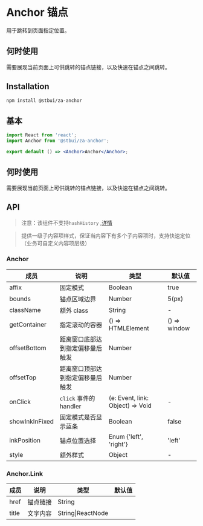 # Anchor 锚点

用于跳转到页面指定位置。

## 何时使用

需要展现当前页面上可供跳转的锚点链接，以及快速在锚点之间跳转。

## Installation

```sh
npm install @stbui/za-anchor
```

## 基本

```jsx
import React from 'react';
import Anchor from '@stbui/za-anchor';

export default () => <Anchor>Anchor</Anchor>;
```

## 何时使用

需要展现当前页面上可供跳转的锚点链接，以及快速在锚点之间跳转。

## API

> 注意：该组件不支持`hashHistory` ,[详情](https://github.com/ReactTraining/react-router/issues/394#issuecomment-220221604)

> 提供一级子内容项样式，保证当内容下有多个子内容项时，支持快速定位（业务可自定义内容项层级）

### Anchor

| 成员           | 说明                             | 类型                             | 默认值       |
| -------------- | -------------------------------- | -------------------------------- | ------------ |
| affix          | 固定模式                         | Boolean                          | true         |
| bounds         | 锚点区域边界                     | Number                           | 5(px)        |
| className      | 额外 class                       | String                           | -            |
| getContainer   | 指定滚动的容器                   | () => HTMLElement                | () => window |
| offsetBottom   | 距离窗口底部达到指定偏移量后触发 | Number                           |              |
| offsetTop      | 距离窗口顶部达到指定偏移量后触发 | Number                           |              |
| onClick        | `click` 事件的 handler           | (e: Event, link: Object) => Void | -            |
| showInkInFixed | 固定模式是否显示蓝条             | Boolean                          | false        |
| inkPosition    | 锚点位置选择                     | Enum {'left', 'right'}           | 'left'       |
| style          | 额外样式                         | Object                           | -            |

### Anchor.Link

| 成员  | 说明     | 类型              | 默认值 |
| ----- | -------- | ----------------- | ------ |
| href  | 锚点链接 | String            |        |
| title | 文字内容 | String\|ReactNode |        |
